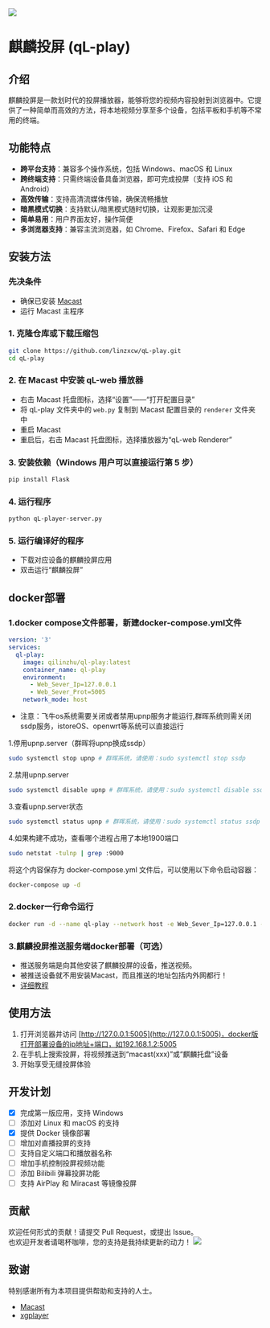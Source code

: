 <img src="./qL-play-w1.png" border="0">

# 麒麟投屏 (qL-play)
## 介绍
麒麟投屏是一款划时代的投屏播放器，能够将您的视频内容投射到浏览器中。它提供了一种简单而高效的方法，将本地视频分享至多个设备，包括平板和手机等不常用的终端。

## 功能特点
- **跨平台支持**：兼容多个操作系统，包括 Windows、macOS 和 Linux
- **跨终端支持**：只需终端设备具备浏览器，即可完成投屏（支持 iOS 和 Android）
- **高效传输**：支持高清流媒体传输，确保流畅播放
- **暗黑模式切换**：支持默认/暗黑模式随时切换，让观影更加沉浸
- **简单易用**：用户界面友好，操作简便
- **多浏览器支持**：兼容主流浏览器，如 Chrome、Firefox、Safari 和 Edge

## 安装方法
### 先决条件
- 确保已安装 [Macast](https://github.com/xfangfang/Macast/releases/tag/v0.7)
- 运行 Macast 主程序

### 1. 克隆仓库或下载压缩包
```bash
git clone https://github.com/linzxcw/qL-play.git
cd qL-play
```

### 2. 在 Macast 中安装 qL-web 播放器
- 右击 Macast 托盘图标，选择“设置”——“打开配置目录”
- 将 qL-play 文件夹中的 `web.py` 复制到 Macast 配置目录的 `renderer` 文件夹中
- 重启 Macast
- 重启后，右击 Macast 托盘图标，选择播放器为“qL-web Renderer”

### 3. 安装依赖（Windows 用户可以直接运行第 5 步）
```bash
pip install Flask
```

### 4. 运行程序
```bash
python qL-player-server.py
```

### 5. 运行编译好的程序
- 下载对应设备的麒麟投屏应用
- 双击运行“麒麟投屏”

## docker部署
### 1.docker compose文件部署，新建docker-compose.yml文件
```yaml
version: '3'
services:
  ql-play:
    image: qilinzhu/ql-play:latest
    container_name: ql-play
    environment:
      - Web_Sever_Ip=127.0.0.1
      - Web_Sever_Prot=5005
    network_mode: host
```
- 注意：飞牛os系统需要关闭或者禁用upnp服务才能运行,群晖系统则需关闭ssdp服务，istoreOS、openwrt等系统可以直接运行

1.停用upnp.server（群晖将upnp换成ssdp）
```bash
sudo systemctl stop upnp # 群晖系统，请使用：sudo systemctl stop ssdp
```
2.禁用upnp.server
```bash
sudo systemctl disable upnp # 群晖系统，请使用：sudo systemctl disable ssdp
```
3.查看upnp.server状态
```bash
sudo systemctl status upnp # 群晖系统，请使用：sudo systemctl status ssdp
```
4.如果构建不成功，查看哪个进程占用了本地1900端口
```bash
sudo netstat -tulnp | grep :9000
```

将这个内容保存为 docker-compose.yml 文件后，可以使用以下命令启动容器：
```bash
docker-compose up -d
```
### 2.docker一行命令运行
```bash
docker run -d --name ql-play --network host -e Web_Sever_Ip=127.0.0.1 -e Web_Sever_Prot=5005 qilinzhu/ql-play:latest
```
### 3.麒麟投屏推送服务端docker部署（可选）
- 推送服务端是向其他安装了麒麟投屏的设备，推送视频。
- 被推送设备就不用安装Macast，而且推送的地址包括内外网都行！
- [详细教程](https://github.com/linzxcw/qL-play/blob/main/ql-play_server_docker.md)

## 使用方法
1. 打开浏览器并访问 [http://127.0.0.1:5005](http://127.0.0.1:5005)，docker版打开部署设备的ip地址+端口，如192.168.1.2:5005
2. 在手机上搜索投屏，将视频推送到“macast(xxx)”或“麒麟托盘”设备
3. 开始享受无缝投屏体验

## 开发计划
- [x] 完成第一版应用，支持 Windows
- [ ] 添加对 Linux 和 macOS 的支持
- [x] 提供 Docker 镜像部署
- [ ] 增加对直播投屏的支持
- [ ] 支持自定义端口和播放器名称
- [ ] 增加手机控制投屏视频功能
- [ ] 添加 Bilibili 弹幕投屏功能
- [ ] 支持 AirPlay 和 Miracast 等镜像投屏

## 贡献
欢迎任何形式的贡献！请提交 Pull Request，或提出 Issue。  
也欢迎开发者请喝杯咖啡，您的支持是我持续更新的动力！
<img src="./2022166.jpg" border="0">
## 致谢
特别感谢所有为本项目提供帮助和支持的人士。  
- [Macast](https://github.com/xfangfang/Macast/releases/tag/v0.7)
- [xgplayer](https://github.com/bytedance/xgplayer)
